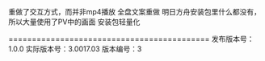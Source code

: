 重做了交互方式，而并非mp4播放
全盘文案重做
明日方舟安装包里什么都没有，所以大量使用了PV中的画面
安装包轻量化

===========================================
发布版本号：1.0.0
实际版本号：3.0017.03
版本编号：3
